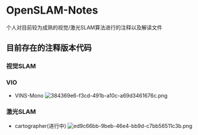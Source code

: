 # OpenSLAM-Notes
个人对目前较为成熟的视觉/激光SLAM算法进行的注释以及解读文件

## 目前存在的注释版本代码

### 视觉SLAM

### VIO
* VINS-Mono
![384369e6-f3cd-491b-a10c-a69d3461676c.png](https://storage.live.com/items/24342272185BBA7E!4892?authkey=AJzdbBYZIQ_AuAo) 
### 激光SLAM
* cartographer(进行中)
![ed9c66bb-9beb-46e4-bb9d-c7bb56511c3b.png](https://storage.live.com/items/24342272185BBA7E!4900?authkey=AJzdbBYZIQ_AuAo)
